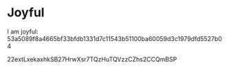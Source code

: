 # Joyful

I am joyful: 53a5089f8a4665bf33bfdb1331d7c11543b51100ba60059d3c1979dfd5527b04


22extLxekaxhkSB27HrwXsr7TQzHuTQVzzCZhs2CCQmBSP